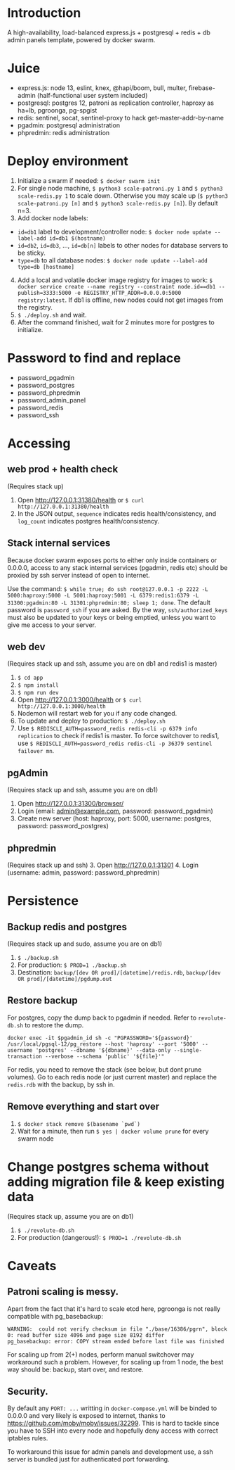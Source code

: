 # Introduction
A high-availability, load-balanced express.js + postgresql + redis + db admin panels template, powered by docker swarm. 

# Juice
- express.js: node 13, eslint, knex, @hapi/boom, bull, multer, firebase-admin (half-functional user system included)
- postgresql: postgres 12, patroni as replication controller, haproxy as ha+lb, pgroonga, pg-spgist
- redis: sentinel, socat, sentinel-proxy to hack get-master-addr-by-name
- pgadmin: postgresql administration
- phpredmin: redis administration

# Deploy environment
1. Initialize a swarm if needed: `$ docker swarm init`
2. For single node machine, `$ python3 scale-patroni.py 1` and `$ python3 scale-redis.py 1` to scale down. Otherwise you may scale up (`$ python3 scale-patroni.py [n]` and `$ python3 scale-redis.py [n]`). By default n=3.
3. Add docker node labels:
  - `id=db1` label to development/controller node: `$ docker node update --label-add id=db1 $(hostname)`
  - `id=db2`, `id=db3`, ..., `id=db[n]` labels to other nodes for database servers to be sticky.
  - `type=db` to all database nodes: `$ docker node update --label-add type=db [hostname]` 
4. Add a local and volatile docker image registry for images to work: `$ docker service create --name registry --constraint node.id==db1 --publish=3333:5000 -e REGISTRY_HTTP_ADDR=0.0.0.0:5000 registry:latest`. If db1 is offline, new nodes could not get images from the registry.
5. `$ ./deploy.sh` and wait.
6. After the command finished, wait for 2 minutes more for postgres to initialize.

# Password to find and replace
- password_pgadmin
- password_postgres
- password_phpredmin
- password_admin_panel
- password_redis
- password_ssh

# Accessing 
## web prod + health check
(Requires stack up)
1. Open http://127.0.0.1:31380/health or `$ curl http://127.0.0.1:31380/health`
2. In the JSON output, `sequence` indicates redis health/consistency, and `log_count` indicates postgres health/consistency.

## Stack internal services
Because docker swarm exposes ports to either only inside containers or 0.0.0.0, access to any stack internal services (pgadmin, redis etc) should be proxied by ssh server instead of open to internet.

Use the command: `$ while true; do ssh root@127.0.0.1 -p 2222 -L 5000:haproxy:5000 -L 5001:haproxy:5001 -L 6379:redis1:6379 -L 31300:pgadmin:80 -L 31301:phpredmin:80; sleep 1; done`. The default password is `password_ssh` if you are asked. By the way, `ssh/authorized_keys` must also be updated to your keys or being emptied, unless you want to give me access to your server.

## web dev
(Requires stack up and ssh, assume you are on db1 and redis1 is master)
1. `$ cd app`
2. `$ npm install`
3. `$ npm run dev`
4. Open http://127.0.0.1:3000/health or `$ curl http://127.0.0.1:3000/health`
5. Nodemon will restart web for you if any code changed.
6. To update and deploy to production: `$ ./deploy.sh`
7. Use `$ REDISCLI_AUTH=password_redis redis-cli -p 6379 info replication` to check if redis1 is master. To force switchover to redis1, use `$ REDISCLI_AUTH=password_redis redis-cli -p 36379 sentinel failover mn`.

## pgAdmin
(Requires stack up and ssh, assume you are on db1)
1. Open http://127.0.0.1:31300/browser/
2. Login (email: admin@example.com, password: password_pgadmin)
3. Create new server (host: haproxy, port: 5000, username: postgres, password: password_postgres)

## phpredmin
(Requires stack up and ssh)
3. Open http://127.0.0.1:31301
4. Login (username: admin, password: password_phpredmin)

# Persistence
## Backup redis and postgres
(Requires stack up and sudo, assume you are on db1)
1. `$ ./backup.sh`
2. For production: `$ PROD=1 ./backup.sh`
3. Destination: `backup/[dev OR prod]/[datetime]/redis.rdb`, `backup/[dev OR prod]/[datetime]/pgdump.out`

## Restore backup
For postgres, copy the dump back to pgadmin if needed. Refer to `revolute-db.sh` to restore the dump.
```
docker exec -it $pgadmin_id sh -c "PGPASSWORD='${password}' /usr/local/pgsql-12/pg_restore --host 'haproxy' --port '5000' --username 'postgres' --dbname '${dbname}' --data-only --single-transaction --verbose --schema 'public' '${file}'"
```

For redis, you need to remove the stack (see below, but dont prune volumes). Go to each redis node (or just current master) and replace the `redis.rdb` with the backup, by ssh in.

## Remove everything and start over
1. ``$ docker stack remove $(basename `pwd`)``
2. Wait for a minute, then run `$ yes | docker volume prune` for every swarm node

# Change postgres schema without adding migration file & keep existing data
(Requires stack up, assume you are on db1)
1. `$ ./revolute-db.sh`
2. For production (dangerous!): `$ PROD=1 ./revolute-db.sh`

# Caveats
## Patroni scaling is messy. 

Apart from the fact that it's hard to scale etcd here, pgroonga is not really compatible with pg_basebackup:
```
WARNING:  could not verify checksum in file "./base/16386/pgrn", block 0: read buffer size 4096 and page size 8192 differ
pg_basebackup: error: COPY stream ended before last file was finished
```
For scaling up from 2(+) nodes, perform manual switchover may workaround such a problem. However, for scaling up from 1 node, the best way should be: backup, start over, and restore.

## Security.
By default any `PORT: ...` writting in `docker-compose.yml` will be binded to 0.0.0.0 and very likely is exposed to internet, thanks to https://github.com/moby/moby/issues/32299. This is hard to tackle since you have to SSH into every node and hopefully deny access with correct iptables rules.

To workaround this issue for admin panels and development use, a ssh server is bundled just for authenticated port forwarding.